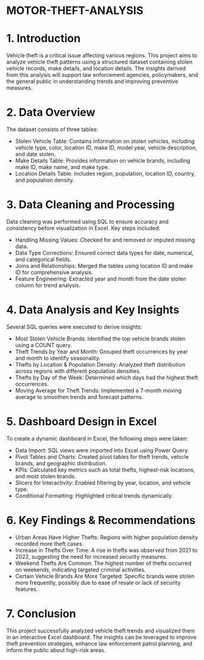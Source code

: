 # MOTOR-THEFT-ANALYSIS

# 1. Introduction 
Vehicle theft is a critical issue affecting various regions. This project aims to analyze vehicle 
theft patterns using a structured dataset containing stolen vehicle records, make details, and 
location details. The insights derived from this analysis will support law enforcement agencies, 
policymakers, and the general public in understanding trends and improving preventive 
measures. 
# 2. Data Overview 
The dataset consists of three tables: 
* Stolen Vehicle Table: Contains information on stolen vehicles, including vehicle type, 
color, location ID, make ID, model year, vehicle description, and date stolen. 
* Make Details Table: Provides information on vehicle brands, including make ID, make 
name, and make type. 
* Location Details Table: Includes region, population, location ID, country, and population 
density. 
# 3. Data Cleaning and Processing 
Data cleaning was performed using SQL to ensure accuracy and consistency before 
visualization in Excel. Key steps included: 
* Handling Missing Values: Checked for and removed or imputed missing data. 
* Data Type Corrections: Ensured correct data types for date, numerical, and categorical 
fields. 
* Joins and Relationships: Merged the tables using location ID and make ID for 
comprehensive analysis. 
* Feature Engineering: Extracted year and month from the date stolen column for trend 
analysis. 
# 4. Data Analysis and Key Insights 
Several SQL queries were executed to derive insights: 
* Most Stolen Vehicle Brands: Identified the top vehicle brands stolen using a COUNT 
query. 
* Theft Trends by Year and Month: Grouped theft occurrences by year and month to 
identify seasonality. 
* Thefts by Location & Population Density: Analyzed theft distribution across regions 
with different population densities. 
* Thefts by Day of the Week: Determined which days had the highest theft occurrences. 
* Moving Average for Theft Trends: Implemented a 7-month moving average to 
smoothen trends and forecast patterns. 
# 5. Dashboard Design in Excel 
To create a dynamic dashboard in Excel, the following steps were taken: 
* Data Import: SQL views were imported into Excel using Power Query. 
* Pivot Tables and Charts: Created pivot tables for theft trends, vehicle brands, and 
geographic distribution. 
* KPIs: Calculated key metrics such as total thefts, highest-risk locations, and most stolen 
brands. 
* Slicers for Interactivity: Enabled filtering by year, location, and vehicle type. 
* Conditional Formatting: Highlighted critical trends dynamically. 
# 6. Key Findings & Recommendations 
* Urban Areas Have Higher Thefts: Regions with higher population density recorded 
more theft cases. 
* Increase in Thefts Over Time: A rise in thefts was observed from 2021 to 2022, 
suggesting the need for increased security measures. 
* Weekend Thefts Are Common: The highest number of thefts occurred on weekends, 
indicating targeted criminal activities. 
* Certain Vehicle Brands Are More Targeted: Specific brands were stolen more 
frequently, possibly due to ease of resale or lack of security features. 
# 7. Conclusion 
This project successfully analyzed vehicle theft trends and visualized them in an interactive 
Excel dashboard. The insights can be leveraged to improve theft prevention strategies, enhance 
law enforcement patrol planning, and inform the public about high-risk areas.
